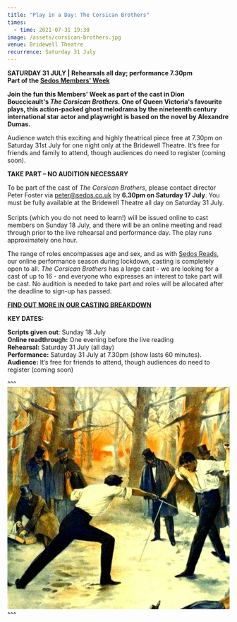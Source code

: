 ```yaml
---
title: "Play in a Day: The Corsican Brothers"
times:
  - time: 2021-07-31 19:30
image: /assets/corsican-brothers.jpg
venue: Bridewell Theatre
recurrence: Saturday 31 July
---
```

**SATURDAY 31 JULY | Rehearsals all day; performance 7.30pm**\
**Part of the [Sedos Members' Week](https://sedos.co.uk/shows/2021-welcome-back-members-week)**

**Join the fun this Members' Week as part of the cast in Dion Bouccicault's *The Corsican Brothers.* One of Queen Victoria's favourite plays, this action-packed ghost melodrama by the nineteenth century international star actor and playwright is based on the novel by Alexandre Dumas.** 

Audience watch this exciting and highly theatrical piece free at 7.30pm on Saturday 31st July for one night only at the Bridewell Theatre. It’s free for friends and family to attend, though audiences do need to register (coming soon).

**TAKE PART – NO AUDITION NECESSARY**

To be part of the cast of *The Corsican Brothers*, please contact director Peter Foster via [peter@sedos.co.uk](mailto:peter@sedos.co.uk) by **6.30pm on Saturday 17 July**. You must be fully available at the Bridewell Theatre all day on Saturday 31 July. \
\
Scripts (which you do not need to learn!) will be issued online to cast members on Sunday 18 July, and there will be an online meeting and read through prior to the live rehearsal and performance day. The play runs approximately one hour. 

The range of roles encompasses age and sex, and as with [Sedos Reads](https://sedos.co.uk/shows/2020-lets-talk-about-scripts), our online performance season during lockdown, casting is completely open to all.  *The Corsican Brothers* has a large cast - we are looking for a cast of up to 16 - and everyone who expresses an interest to take part will be cast. No audition is needed to take part and roles will be allocated after the deadline to sign-up has passed.

**[FIND OUT MORE IN OUR CASTING BREAKDOWN](https://docs.google.com/document/d/1_LKY7DB6vXslY6nIIAqYh_jakwoM6urFXhwFqmG9m2c/edit?usp=sharing)**

**KEY DATES:**

**Scripts given out**: Sunday 18 July\
**Online readthrough:** One evening before the live reading\
**Rehearsal:** Saturday 31 July (all day)\
**Performance:** Saturday 31 July at 7.30pm (show lasts 60 minutes). \
**Audience:** It’s free for friends to attend, though audiences do need to register (coming soon)

^^^ ![](/assets/corsican-brothers.jpg)
^^^